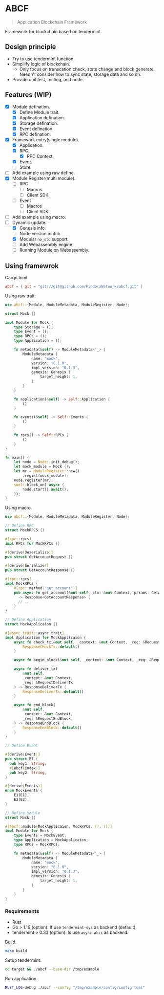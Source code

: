# ABCF

> Application Blockchain Framework

Framework for blockchain based on tendermint.

## Design principle

- Try to use tendermint function.
- Simplilfy logic of blockchain.
  - Only focus on transcation check, state change and block generate.
  Needn't consider how to sync state, storage data and so on.
- Provide unit test, testing, and node.

## Features (WIP)

- [X] Module defination.
  - [X] Define Module trait.
  - [X] Application defination.
  - [X] Storage defination.
  - [X] Event defination.
  - [X] RPC defination.
- [X] Framework entry(single module).
  - [X] Application.
  - [X] RPC.
    - [X] RPC Context.
  - [X] Event.
  - [ ] Store.
- [ ] Add example using raw define.
- [X] Module Register(multi module).
  - [ ] RPC
    - [ ] Macros.
    - [ ] Client SDK.
  - [ ] Event
    - [ ] Macros
    - [ ] Client SDK.
- [ ] Add example using macro.
- [ ] Dynamic update.
  - [X] Genesis info.
  - [ ] Node version match.
  - [X] Modular `no_std` support.
  - [ ] Add Webassembly engine.
  - [ ] Running Module on Webassembly.

## Using framewrok

Cargo.toml

``` toml
abcf = { git = "git://git@github.com/FindoraNetwork/abcf.git" }
```

Using raw trait:

``` rust
use abcf::{Module, ModuleMetadata, ModuleRegister, Node};

struct Mock {}

impl Module for Mock {
    type Storage = ();
    type Event = ();
    type RPCs = ();
    type Application = ();

    fn metadata(&self) -> ModuleMetadata<'_> {
        ModuleMetadata {
            name: "mock",
            version: "0.1.0",
            impl_version: "0.1.3",
            genesis: Genesis {
                target_height: 1,
            }
        }
    }

    fn application(&self) -> Self::Application {
        ()
    }

    fn events(&self) -> Self::Events {
        ()
    }

    fn rpcs() -> Self::RPCs {
        ()
    }
}

fn main() {
    let node = Node::init_debug();
    let mock_module = Mock {};
    let mr = ModuleRegister::new()
        .regist(mock_module);
    node.register(mr);
    smol::block_on( async {
        node.start().await();
    });
}

```

Using macro.

``` rust
use abcf::{Module, ModuleMetadata, ModuleRegister, Node};

// Define RPC
struct MockRPCS {}

#[rpc::rpcs]
impl RPCs for MockRPCs {}

#[derive(Deserialize)]
pub struct GetAccountRequest {}

#[derive(Serialize)]
pub struct GetAccountResponse {}

#[rpc::rpcs]
impl MockRPCs {
    #[rpc::method("get_account")]
    pub async fn get_account(&mut self, ctx: &mut Context, params: GetAccountRequest)
      -> Response<GetAccountResponse> {
      // ..
    }
}

// Define Application
struct MockApplicaion {}

#[async_trait::async_trait]
impl Application for MockApplicaion {
    async fn check_tx(&mut self, _context: &mut Context, _req: &RequestCheckTx) -> ResponseCheckTx {
        ResponseCheckTx::default()
    }

    async fn begin_block(&mut self, _context: &mut Context, _req: &RequestBeginBlock) {}

    async fn deliver_tx(
        &mut self,
        _context: &mut Context,
        _req: &RequestDeliverTx,
    ) -> ResponseDeliverTx {
        ResponseDeliverTx::default()
    }

    async fn end_block(
        &mut self,
        _context: &mut Context,
        _req: &RequestEndBlock,
    ) -> ResponseEndBlock {
        ResponseEndBlock::default()
    }
}

// Define Event

#[derive(Event)]
pub struct E1 {
  pub key1: String,
  #[abcf(index)]
  pub key2: String,
}

#[derive(Events)]
enum MockEvents {
    E1(E1),
    E2(E2),
}

// Define Module
struct Mock {}

#[abcf::module(MockApplicaion, MockRPCs, (), ())]
impl Module for Mock {
    type Events = MockEvent;
    type Application = MockApplicaion;
    type RPCs = MockRPCs;

    fn metadata(&self) -> ModuleMetadata<'_> {
        ModuleMetadata {
            name: "mock",
            version: "0.1.0",
            impl_version: "0.1.3",
            genesis: Genesis {
                target_height: 1,
            }
        }
    }
}

```

### Requirements

- Rust
- Go > 1.16 (option): If use `tendermint-sys` as backend (default).
- tendermint > 0.33 (option): Is use `async-abci` as backend.

Build.

``` bash
make build
```

Setup tendermint.

``` bash
cd target && ./abcf --base-dir /tmp/example
```

Run application.

``` bash
RUST_LOG=debug ./abcf --config "/tmp/example/config/config.toml"
```

